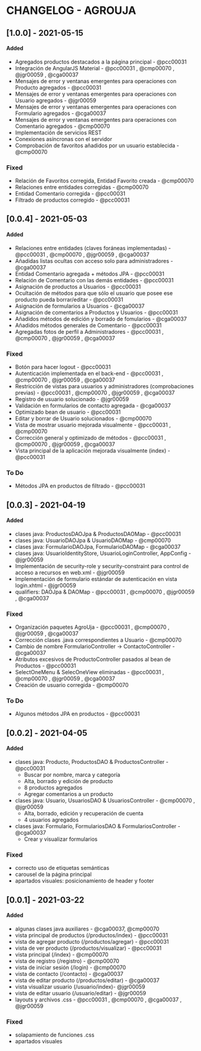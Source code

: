 # CHANGELOG - AGROUJA

## [1.0.0] - 2021-05-15
#### Added

- Agregados productos destacados a la página principal - @pcc00031
- Integración de AngularJS Material - @pcc00031 , @cmp00070 , @jgr00059 , @cga00037
- Mensajes de error y ventanas emergentes para operaciones con Producto agregados - @pcc00031
- Mensajes de error y ventanas emergentes para operaciones con Usuario agregados - @jgr00059
- Mensajes de error y ventanas emergentes para operaciones con Formulario agregados - @cga00037
- Mensajes de error y ventanas emergentes para operaciones con Comentario agregados - @cmp00070
- Implementación de servicios REST
- Conexiones asíncronas con el servidor
- Comprobación de favoritos añadidos por un usuario establecida - @cmp00070  

### Fixed

- Relación de Favoritos corregida, Entidad Favorito creada - @cmp00070
- Relaciones entre entidades corregidas - @cmp00070
- Entidad Comentario corregida - @pcc00031
- Filtrado de productos corregido - @pcc00031

## [0.0.4] - 2021-05-03
#### Added

- Relaciones entre entidades (claves foráneas implementadas) - @pcc00031 , @cmp00070 , @jgr00059 , @cga00037
- Añadidas listas ocultas con acceso solo para administradores - @cga00037
- Entidad Comentario agregada + métodos JPA - @pcc00031
- Relación de Comentario con las demás entidades - @pcc00031
- Asignación de productos a Usuarios - @pcc00031
- Ocultación de métodos para que sólo el usuario que posee ese producto pueda borrar/editar - @pcc00031
- Asignación de formularios a Usuarios - @cga00037
- Asignación de comentarios a Productos y Usuarios - @pcc00031 
- Añadidos métodos de edición y borrado de fomularios - @cga00037
- Añadidos métodos generales de Comentario - @pcc00031
- Agregadas fotos de perfil a Administradores - @pcc00031 , @cmp00070 , @jgr00059 , @cga00037

### Fixed

- Botón para hacer logout - @pcc00031
- Autenticación implementada en el back-end - @pcc00031 , @cmp00070 , @jgr00059 , @cga00037
- Restricción de vistas para usuarios y administradores (comprobaciones previas) - @pcc00031 , @cmp00070 , @jgr00059 , @cga00037
- Registro de usuario solucionado - @jgr00059
- Validación en formularios de contacto agregada - @cga00037
- Optimizado bean de usuario - @pcc00031
- Editar y borrar de Usuario solucionados - @cmp00070
- Vista de mostrar usuario mejorada visualmente - @pcc00031 , @cmp00070
- Corrección general y optimizado de métodos - @pcc00031 , @cmp00070 , @jgr00059 , @cga00037
- Vista principal de la aplicación mejorada visualmente (index) - @pcc00031

### To Do

- Métodos JPA en productos de filtrado - @pcc00031

## [0.0.3] - 2021-04-19
#### Added

- clases java: ProductosDAOJpa & ProductosDAOMap - @pcc00031
- clases java: UsuarioDAOJpa & UsuarioDAOMap - @cmp00070 
- clases java: FormularioDAOJpa, FormularioDAOMap - @cga00037
- clases java: UsuarioIdentityStore, UsuarioLoginController, AppConfig - @jgr00059
- Implementación de security-role y security-constraint para control de acceso a recursos en web.xml - @jgr00059
- Implementación de formulario estándar de autenticación en vista login.xhtml - @jgr00059
- qualifiers: DAOJpa & DAOMap - @pcc00031 , @cmp00070 , @jgr00059 , @cga00037

### Fixed

- Organización paquetes AgroUja - @pcc00031 , @cmp00070 , @jgr00059 , @cga00037
- Corrección clases .java correspondientes a Usuario - @cmp00070
- Cambio de nombre FormularioController -> ContactoController - @cga00037
- Atributos excesivos de ProductoController pasados al bean de Productos - @pcc00031
- SelectOneMenu & SelecOneView eliminadas - @pcc00031 , @cmp00070 , @jgr00059 , @cga00037
- Creación de usuario corregida - @cmp00070

### To Do

- Algunos métodos JPA en productos - @pcc00031

## [0.0.2] - 2021-04-05
#### Added

- clases java: Producto, ProductosDAO & ProductosController - @pcc00031
    - Buscar por nombre, marca y categoría
    - Alta, borrado y edición de producto
    - 8 productos agregados
    - Agregar comentarios a un producto
- clases java: Usuario, UsuariosDAO & UsuariosController - @cmp00070 , @jgr00059
    - Alta, borrado, edición y recuperación de cuenta
    - 4 usuarios agregados
- clases java: Formulario, FormulariosDAO & FormulariosController - @cga00037
    - Crear y visualizar formularios

### Fixed

- correcto uso de etiquetas semánticas
- carousel de la página principal
- apartados visuales: posicionamiento de header y footer

## [0.0.1] - 2021-03-22
#### Added

- algunas clases java auxiliares - @cga00037, @cmp00070
- vista principal de productos (/productos/index) - @pcc00031
- vista de agregar producto (/productos/agregar) - @pcc00031
- vista de ver producto (/productos/visualizar) - @pcc00031
- vista principal (/index) - @cmp00070
- vista de registro (/registro) - @cmp00070
- vista de iniciar sesión (/login) - @cmp00070
- vista de contacto (/contacto) - @cga00037
- vista de editar producto (/productos/editar) - @cga00037
- vista visualizar usuario (/usuario/index)- @jgr00059
- vista de editar usuario (/usuario/editar) - @jgr00059
- layouts y archivos .css - @pcc00031 , @cmp00070 , @cga00037 , @jgr00059

### Fixed

- solapamiento de funciones .css
- apartados visuales 


